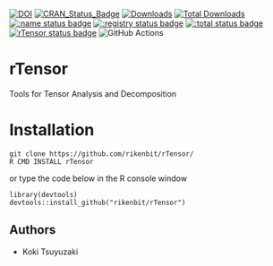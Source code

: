 [![DOI](https://zenodo.org/badge/367216560.svg)](https://zenodo.org/badge/latestdoi/367216560)
[![CRAN_Status_Badge](http://www.r-pkg.org/badges/version/rTensor)](
https://cran.r-project.org/package=rTensor)
[![Downloads](https://cranlogs.r-pkg.org/badges/rTensor)](https://CRAN.R-project.org/package=rTensor)
[![Total Downloads](https://cranlogs.r-pkg.org/badges/grand-total/rTensor?color=orange)](https://CRAN.R-project.org/package=rTensor)
[![:name status badge](https://rikenbit.r-universe.dev/badges/:name)](https://rikenbit.r-universe.dev)
[![:registry status badge](https://rikenbit.r-universe.dev/badges/:registry)](https://rikenbit.r-universe.dev)
[![:total status badge](https://rikenbit.r-universe.dev/badges/:total)](https://rikenbit.r-universe.dev)
[![rTensor status badge](https://rikenbit.r-universe.dev/badges/rTensor)](https://rikenbit.r-universe.dev)
![GitHub Actions](https://github.com/rikenbit/rTensor/actions/workflows/build_test_push.yml/badge.svg)


# rTensor
Tools for Tensor Analysis and Decomposition

Installation
======
~~~~
git clone https://github.com/rikenbit/rTensor/
R CMD INSTALL rTensor
~~~~
or type the code below in the R console window
~~~~
library(devtools)
devtools::install_github("rikenbit/rTensor")
~~~~

## Authors
- Koki Tsuyuzaki
